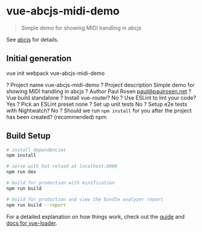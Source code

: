 # vue-abcjs-midi-demo

> Simple demo for showing MIDI handling in abcjs

See [abcjs](https://github.com/paulrosen/abcjs) for details.

## Initial generation

vue init webpack vue-abcjs-midi-demo

? Project name vue-abcjs-midi-demo
? Project description Simple demo for showing MIDI handling in abcjs
? Author Paul Rosen <paul@paulrosen.net>
? Vue build standalone
? Install vue-router? No
? Use ESLint to lint your code? Yes
? Pick an ESLint preset none
? Set up unit tests No
? Setup e2e tests with Nightwatch? No
? Should we run `npm install` for you after the project has been created? (recommended) npm

## Build Setup

``` bash
# install dependencies
npm install

# serve with hot reload at localhost:8080
npm run dev

# build for production with minification
npm run build

# build for production and view the bundle analyzer report
npm run build --report
```

For a detailed explanation on how things work, check out the [guide](http://vuejs-templates.github.io/webpack/) and [docs for vue-loader](http://vuejs.github.io/vue-loader).
